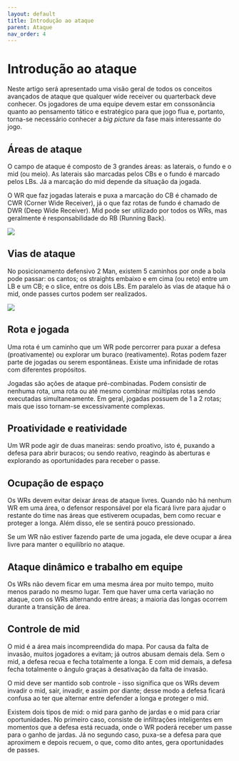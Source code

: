 ```yaml
---
layout: default
title: Introdução ao ataque
parent: Ataque
nav_order: 4
---
```

# Introdução ao ataque
Neste artigo será apresentado uma visão geral de todos os conceitos avançados de ataque que qualquer wide receiver ou quarterback deve conhecer. Os jogadores de uma equipe devem estar em conssonância quanto ao pensamento tático e estratégico para que jogo flua e, portanto, torna-se necessário conhecer a *big picture* da fase mais interessante do jogo.
## Áreas de ataque
O campo de ataque é composto de 3 grandes áreas: as laterais, o fundo e o mid (ou meio). As laterais são marcadas pelos CBs e o fundo é marcado pelos LBs. Já a marcação do mid depende da situação da jogada.

O WR que faz jogadas laterais e puxa a marcação do CB é chamado de CWR (Corner Wide Receiver), já o que faz rotas de fundo é chamado de DWR (Deep Wide Receiver). Mid pode ser utilizado por todos os WRs, mas geralmente é responsabilidade do RB (Running Back).

<img src="../../../assets/images/areas-ataque.png" class="tactic">

## Vias de ataque
No posicionamento defensivo 2 Man, existem 5 caminhos por onde a bola pode passar: os cantos; os straights embaixo e em cima (ou reto) entre um LB e um CB; e o slice, entre os dois LBs. Em paralelo às vias de ataque há o mid, onde passes curtos podem ser realizados.

<img src="../../../assets/images/vias-ataque.png" class="tactic">

## Rota e jogada
Uma rota é um caminho que um WR pode percorrer para puxar a defesa (proativamente) ou explorar um buraco (reativamente). Rotas podem fazer parte de jogadas ou serem espontâneas. Existe uma infinidade de rotas com diferentes propósitos.

Jogadas são ações de ataque pré-combinadas. Podem consistir de nenhuma rota, uma rota ou até mesmo combinar múltiplas rotas sendo executadas simultaneamente. Em geral, jogadas possuem de 1 a 2 rotas; mais que isso tornam-se excessivamente complexas.
## Proatividade e reatividade
Um WR pode agir de duas maneiras: sendo proativo, isto é, puxando a defesa para abrir buracos; ou sendo reativo, reagindo às aberturas e explorando as oportunidades para receber o passe.
## Ocupação de espaço
Os WRs devem evitar deixar áreas de ataque livres. Quando não há nenhum WR em uma área, o defensor responsável por ela ficará livre para ajudar o restante do time nas áreas que estiverem ocupadas, bem como recuar e proteger a longa. Além disso, ele se sentirá pouco pressionado.

Se um WR não estiver fazendo parte de uma jogada, ele deve ocupar a área livre para manter o equilíbrio no ataque.
## Ataque dinâmico e trabalho em equipe
Os WRs não devem ficar em uma mesma área por muito tempo, muito menos parado no mesmo lugar. Tem que haver uma certa variação no ataque, com os WRs alternando entre áreas; a maioria das longas ocorrem durante a transição de área.
## Controle de mid
O mid é a área mais incompreendida do mapa. Por causa da falta de invasão, muitos jogadores a evitam; já outros abusam demais dela. Sem o mid, a defesa recua e fecha totalmente a longa. E com mid demais, a defesa fecha totalmente o ângulo graças à desativação da falta de invasão.

O mid deve ser mantido sob controle - isso significa que os WRs devem invadir o mid, sair, invadir, e assim por diante; desse modo a defesa ficará confusa ao ter que alternar entre defender a longa e proteger o mid.

Existem dois tipos de mid: o mid para ganho de jardas e o mid para criar oportunidades. No primeiro caso, consiste de infiltrações inteligentes em momentos que a defesa está recuada, onde o WR poderá receber um passe para o ganho de jardas. Já no segundo caso, puxa-se a defesa para que aproximem e depois recuem, o que, como dito antes, gera oportunidades de passes.